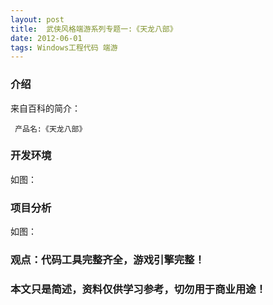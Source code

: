 ```yaml
---
layout: post
title:  武侠风格端游系列专题一:《天龙八部》
date: 2012-06-01
tags: Windows工程代码 端游
---
```



### 介绍


来自百科的简介：

	 产品名:《天龙八部》




### 开发环境

如图：

### 项目分析

如图：



### 观点：代码工具完整齐全，游戏引擎完整！


### 本文只是简述，资料仅供学习参考，切勿用于商业用途！